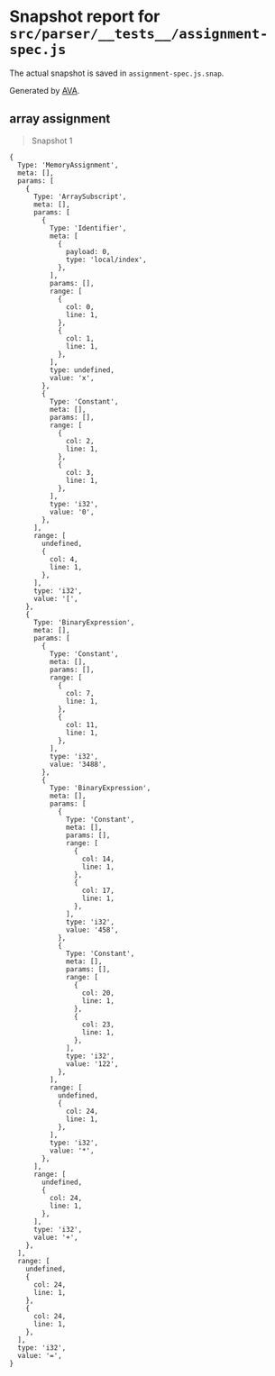 # Snapshot report for `src/parser/__tests__/assignment-spec.js`

The actual snapshot is saved in `assignment-spec.js.snap`.

Generated by [AVA](https://ava.li).

## array assignment

> Snapshot 1

    {
      Type: 'MemoryAssignment',
      meta: [],
      params: [
        {
          Type: 'ArraySubscript',
          meta: [],
          params: [
            {
              Type: 'Identifier',
              meta: [
                {
                  payload: 0,
                  type: 'local/index',
                },
              ],
              params: [],
              range: [
                {
                  col: 0,
                  line: 1,
                },
                {
                  col: 1,
                  line: 1,
                },
              ],
              type: undefined,
              value: 'x',
            },
            {
              Type: 'Constant',
              meta: [],
              params: [],
              range: [
                {
                  col: 2,
                  line: 1,
                },
                {
                  col: 3,
                  line: 1,
                },
              ],
              type: 'i32',
              value: '0',
            },
          ],
          range: [
            undefined,
            {
              col: 4,
              line: 1,
            },
          ],
          type: 'i32',
          value: '[',
        },
        {
          Type: 'BinaryExpression',
          meta: [],
          params: [
            {
              Type: 'Constant',
              meta: [],
              params: [],
              range: [
                {
                  col: 7,
                  line: 1,
                },
                {
                  col: 11,
                  line: 1,
                },
              ],
              type: 'i32',
              value: '3488',
            },
            {
              Type: 'BinaryExpression',
              meta: [],
              params: [
                {
                  Type: 'Constant',
                  meta: [],
                  params: [],
                  range: [
                    {
                      col: 14,
                      line: 1,
                    },
                    {
                      col: 17,
                      line: 1,
                    },
                  ],
                  type: 'i32',
                  value: '458',
                },
                {
                  Type: 'Constant',
                  meta: [],
                  params: [],
                  range: [
                    {
                      col: 20,
                      line: 1,
                    },
                    {
                      col: 23,
                      line: 1,
                    },
                  ],
                  type: 'i32',
                  value: '122',
                },
              ],
              range: [
                undefined,
                {
                  col: 24,
                  line: 1,
                },
              ],
              type: 'i32',
              value: '*',
            },
          ],
          range: [
            undefined,
            {
              col: 24,
              line: 1,
            },
          ],
          type: 'i32',
          value: '+',
        },
      ],
      range: [
        undefined,
        {
          col: 24,
          line: 1,
        },
        {
          col: 24,
          line: 1,
        },
      ],
      type: 'i32',
      value: '=',
    }
